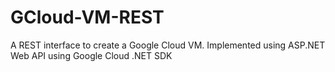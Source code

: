 # GCloud-VM-REST
A REST interface to create a Google Cloud VM. Implemented using ASP.NET Web API using Google Cloud .NET SDK
